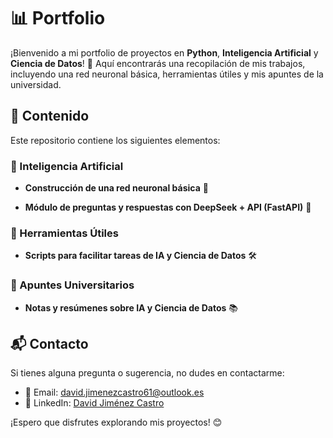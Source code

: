 # 📊 Portfolio

¡Bienvenido a mi portfolio de proyectos en **Python**, **Inteligencia Artificial** y **Ciencia de Datos**! 🚀 Aquí encontrarás una recopilación de mis trabajos, incluyendo una red neuronal básica, herramientas útiles y mis apuntes de la universidad.

## 📂 Contenido

Este repositorio contiene los siguientes elementos:

### 🔹 Inteligencia Artificial
- **Construcción de una red neuronal básica** 🤖

- **Módulo de preguntas y respuestas con DeepSeek + API (FastAPI)** 🤖


### 🔹 Herramientas Útiles
- **Scripts para facilitar tareas de IA y Ciencia de Datos** 🛠️

### 🔹 Apuntes Universitarios
- **Notas y resúmenes sobre IA y Ciencia de Datos** 📚

## 📬 Contacto
Si tienes alguna pregunta o sugerencia, no dudes en contactarme:
- 📧 Email: [david.jimenezcastro61@outlook.es](mailto:david.jimenezcastro61@outlook.es)
- 💼 LinkedIn: [David Jiménez Castro]([https://linkedin.com/in/tuusuario](https://www.linkedin.com/in/david-jimenez-castro/))


¡Espero que disfrutes explorando mis proyectos! 😊
